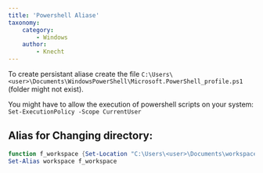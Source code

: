 ```yaml
---
title: 'Powershell Aliase'
taxonomy:
    category:
        - Windows
    author:
        - Knecht
---
```


To create persistant aliase create the file `C:\Users\<user>\Documents\WindowsPowerShell\Microsoft.PowerShell_profile.ps1` (folder might not exist).

You might have to allow the execution of powershell scripts on your system: `Set-ExecutionPolicy -Scope CurrentUser`

## Alias for Changing directory:
```powershell
function f_workspace {Set-Location "C:\Users\<user>\Documents\workspace"}
Set-Alias workspace f_workspace
```